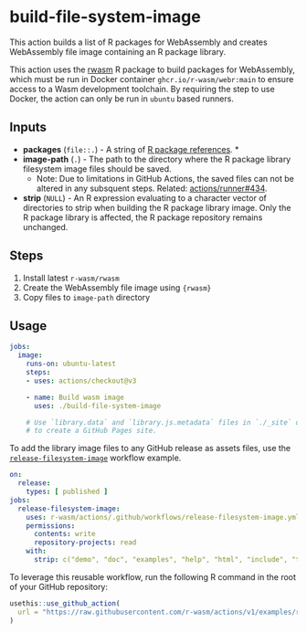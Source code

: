 # build-file-system-image

This action builds a list of R packages for WebAssembly and creates WebAssembly file image containing an R package library.

This action uses the [rwasm](https://r-wasm.github.io/rwasm/) R package to build packages for WebAssembly, which must be run in Docker container `ghcr.io/r-wasm/webr:main` to ensure access to a Wasm development toolchain. By requiring the step to use Docker, the action can only be run in `ubuntu` based runners.

## Inputs

* **packages** (`file::.`) - A string of [R package references](https://r-lib.github.io/pkgdepends/reference/pkg_refs.html).
  *
* **image-path** (`.`) - The path to the directory where the R package library filesystem image files should be saved.
  * Note: Due to limitations in GitHub Actions, the saved files can not be altered in any subsquent steps. Related: [actions/runner#434](https://github.com/actions/runner/issues/434).
* **strip** (`NULL`) - An R expression evaluating to a character vector of directories to strip when building the R package library image. Only the R package library is affected, the R package repository remains unchanged.

## Steps

1. Install latest `r-wasm/rwasm`
2. Create the WebAssembly file image using `{rwasm}`
3. Copy files to `image-path` directory

## Usage

```yaml
jobs:
  image:
    runs-on: ubuntu-latest
    steps:
    - uses: actions/checkout@v3

    - name: Build wasm image
      uses: ./build-file-system-image

    # Use `library.data` and `library.js.metadata` files in `./_site` directory
    # to create a GitHub Pages site.
```

To add the library image files to any GitHub release as assets files, use the [`release-filesystem-image`](../examples/release-filesystem-image.yml) workflow example.

```yaml
on:
  release:
    types: [ published ]
jobs:
  release-filesystem-image:
    uses: r-wasm/actions/.github/workflows/release-filesystem-image.yml@v1
    permissions:
      contents: write
      repository-projects: read
    with:
      strip: c("demo", "doc", "examples", "help", "html", "include", "tests", "vignette")
```

To leverage this reusable workflow, run the following R command in the root of your GitHub repository:

```R
usethis::use_github_action(
  url = "https://raw.githubusercontent.com/r-wasm/actions/v1/examples/release-filesystem-image.yml"
)
```
